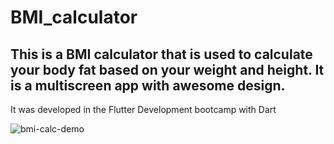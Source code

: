 # BMI_calculator

## This is a BMI calculator that is used to calculate your body fat based on your weight and height. It is a multiscreen app with awesome design.
It was developed in the Flutter Development bootcamp with Dart


![bmi-calc-demo](https://user-images.githubusercontent.com/68492019/199254571-1f09717f-4e28-4048-a66b-9d19c3a326d9.gif)                                              
